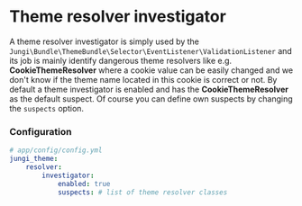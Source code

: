 Theme resolver investigator
===========================

A theme resolver investigator is simply used by the `Jungi\Bundle\ThemeBundle\Selector\EventListener\ValidationListener`
and its job is mainly identify dangerous theme resolvers like e.g. **CookieThemeResolver** where a cookie value can be easily
changed and we don't know if the theme name located in this cookie is correct or not. By default a theme investigator
is enabled and has the **CookieThemeResolver** as the default suspect. Of course you can define own suspects by changing
the `suspects` option.

### Configuration

```yaml
# app/config/config.yml
jungi_theme:
    resolver:
        investigator:
            enabled: true
            suspects: # list of theme resolver classes
```